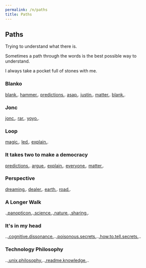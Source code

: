 ```yaml
---
permalink: /n/paths
title: Paths
---
```


## Paths

Trying to understand what there is.

Sometimes a path through the words is the best possible way to understand.

I always take a pocket full of stones with me.

### Blanko

[blank.](/w/blank). [hammer.](/w/hammer). [predictions.](/w/predictions). [asap.](/w/asap). [justin.](/w/justin). [matter.](/w/matter). [blank.](/w/blank).

### Jonc

[jonc.](/w/jonc). [rar.](/w/rar). [yoyo.](/w/yoyo).

### Loop

[magic.](/w/magic). [led.](/w/led). [explain.](/w/explain).

### It takes two to make a democracy

[predictions.](/w/predictions). [argue.](/a/argue). [explain.](/w/explain). [everyone.](/w/everyone). [matter.](/w/matter).

### Perspective

[dreaming.](/v/dreaming). [dealer.](/w/dealer). [earth.](/w/earth). [road.](/w/road).

### A Longer Walk

.[.panopticon.](/a/panopticon).[.science.](/a/science).[.nature.](/a/nature).[.sharing.](/a/share).

### It's in my head

..[.cognitive.dissonance.](/w/cognitive-dissonance)..[.poisonous.secrets.](/a/poisoned-secrets)..[.how.to.tell.secrets.](/a/how-tell-children-adult-secrets)..

### Technology Philosophy

..[.unix.philosophy.](/t/unix-philosophy)..[.readme.knowledge.](/t/readme-knowledge)..
